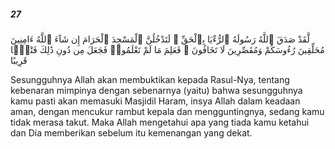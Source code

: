 ##### 27

<span class="ayah">لَّقَدْ صَدَقَ ٱللَّهُ رَسُولَهُ ٱلرُّءْيَا بِٱلْحَقِّ ۖ لَتَدْخُلُنَّ ٱلْمَسْجِدَ ٱلْحَرَامَ إِن شَآءَ ٱللَّهُ ءَامِنِينَ مُحَلِّقِينَ رُءُوسَكُمْ وَمُقَصِّرِينَ لَا تَخَافُونَ ۖ فَعَلِمَ مَا لَمْ تَعْلَمُوا۟ فَجَعَلَ مِن دُونِ ذَٰلِكَ فَتْحًۭا قَرِيبًا</span>

<span class="ayah_translation">Sesungguhnya Allah akan membuktikan kepada Rasul-Nya, tentang kebenaran mimpinya dengan sebenarnya (yaitu) bahwa sesungguhnya kamu pasti akan memasuki Masjidil Haram, insya Allah dalam keadaan aman, dengan mencukur rambut kepala dan mengguntingnya, sedang kamu tidak merasa takut. Maka Allah mengetahui apa yang tiada kamu ketahui dan Dia memberikan sebelum itu kemenangan yang dekat.</span>
